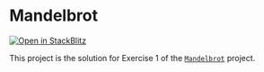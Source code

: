 # Mandelbrot

[![Open in StackBlitz](https://developer.stackblitz.com/img/open_in_stackblitz.svg)](https://stackblitz.com/fork/github/stackblitz/ng-be-workshop/tree/main/solutions/webassembly/3-mandelbrot/step-1-assemblyscript?file=src%2Findex.html)

This project is the solution for Exercise 1 of the [`Mandelbrot`](../../../../exercises/webassembly/3-mandelbrot/step-1-assemblyscript) project.
